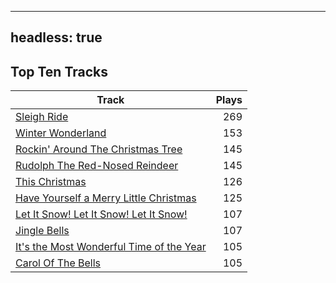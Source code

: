 
---
headless: true
---

## Top Ten Tracks

| Track | Plays |
| --- |  ---: |
|[Sleigh Ride](/songs/sleigh-ride)| 269|
|[Winter Wonderland](/songs/winter-wonderland)| 153|
|[Rockin' Around The Christmas Tree](/songs/rockin-around-the-christmas-tree)| 145|
|[Rudolph The Red-Nosed Reindeer](/songs/rudolph-the-red-nosed-reindeer)| 145|
|[This Christmas](/songs/this-christmas)| 126|
|[Have Yourself a Merry Little Christmas](/songs/have-yourself-a-merry-little-christmas)| 125|
|[Let It Snow! Let It Snow! Let It Snow!](/songs/let-it-snow-let-it-snow-let-it-snow)| 107|
|[Jingle Bells](/songs/jingle-bells)| 107|
|[It's the Most Wonderful Time of the Year](/songs/its-the-most-wonderful-time-of-the-year)| 105|
|[Carol Of The Bells](/songs/carol-of-the-bells)| 105|

